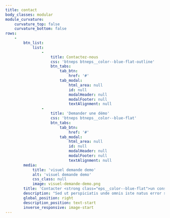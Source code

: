 ```yaml
---
title: contact
body_classes: modular
module_curvature:
    curvature_top: false
    curvature_bottom: false
rows:
    -
        btn_list:
            list:
                -
                    title: Contactez-nous
                    css: 'btneps btneps__color--blue-flat-outline'
                    btn_tabs:
                        tab_btn:
                            href: '#'
                        tab_modal:
                            html_area: null
                            id: null
                            modalHeader: null
                            modalFooter: null
                            textAlignment: null
                -
                    title: 'Demander une démo'
                    css: 'btneps btneps__color--blue-flat'
                    btn_tabs:
                        tab_btn:
                            href: '#'
                        tab_modal:
                            html_area: null
                            id: null
                            modalHeader: null
                            modalFooter: null
                            textAlignment: null
        media:
            title: 'visuel demande demo'
            alt: 'visuel demande demo'
            css_class: null
            image: visuel-demande-demo.png
        title: 'Contacter <strong class="eps__color--blue-flat">un conseiller</strong>'
        description: "Sed ut perspiciatis unde omnis iste natus error sit voluptatem accusantium doloremque laudantium, totam rem aperiam, eaque ipsa quae ab illo inventore veritatis et quasi architecto beatae vitae dicta sunt explicabo.\n<br/>\n<br/>\nEmail : <a href=\"mailto:hello@epayspace.com\" class=\"eps__color--blue-flat\">hello@epayspace.com</a>\n<br/>\nService client : <a href=\"tel:+33 970 75 02 08\" class=\"eps__color--blue-flat\">+33 970 75 02 08</a>"
        global_position: right
        description_position: text-start
        inverse_responsive: image-start
---
```



